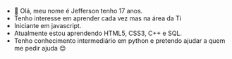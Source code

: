 - 👋 Olá, meu nome é Jefferson tenho 17 anos.
- Tenho interesse em aprender cada vez mas na área da Ti
- Iniciante em javascript.
- Atualmente estou aprendendo HTML5, CSS3, C++ e SQL.
- Tenho conhecimento intermediário em python e pretendo ajudar a quem me pedir ajuda 😊

<!---
Jefferson5286/Jefferson5286 is a ✨ special ✨ repository because its `README.md` (this file) appears on your GitHub profile.
You can click the Preview link to take a look at your changes.
--->
